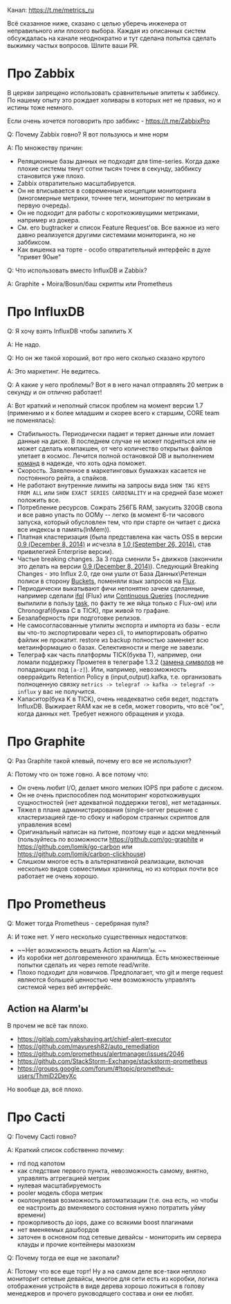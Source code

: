 
Канал: https://t.me/metrics_ru

Всё сказанное ниже, сказано с целью уберечь инженера от неправильного или плохого выбора. 
Каждая из описанных систем обсуждалась на канале неоднократно и тут сделана попытка сделать выжимку частых вопросов. 
Шлите ваши PR.

Про Zabbix
===========

В церкви запрещено использовать сравнительные эпитеты к заббиксу. По нашему опыту это рождает холивары в которых нет не правых, но и истины тоже немного. 

Если очень хочется поговорить про заббикс - https://t.me/ZabbixPro

Q: Почему Zabbix говно? Я вот пользуюсь и мне норм

A: По множеству причин:
  * Реляционные базы данных не подходят для time-series. 
  Когда даже плохие системы тянут сотни тысяч точек в секунду, заббиксу становится уже плохо.
  * Zabbix отвратительно масштабируется.
  * Он не вписывается в современные концепции мониторинга (многомерные метрики, точнее теги, мониторинг по метрикам в первую очередь).
  * Он не подходит для работы с короткоживущими метриками, например из докера.
  * См. его bugtracker и список Feature Request'ов. Все важное из него давно реализуется другими системами мониторинга, но не заббиксом.
  * Как вишенка на торте - особо отвратительный интерфейс в духе "привет 90ые"


Q: Что использовать вместо InfluxDB и Zabbix?

A: Graphite + Moira/Bosun/баш скрипты или Prometheus

Про InfluxDB
============

Q: Я хочу взять InfluxDB чтобы запилить X

A: Не надо.

Q: Но он же такой хороший, вот про него сколько сказано крутого

A: Это маркетинг. Не ведитесь.

Q: А какие у него проблемы? Вот я в него начал отправлять 20 метрик в секунду и он отлично работает!

A: Вот краткий и неполный список проблем на момент версии 1.7 (применимо и к более младшим и скорее всего к старшим, CORE team не поменялась):

  * Стабильность. Периодически падает и теряет данные или ломает данные на диске. В последнем случае не может подняться или не может сделать компакшен,
    от чего количество открытых файлов улетает в космос. Лечится полной остановкой DB и выполнением [команд](https://docs.influxdata.com/influxdb/v1.8/tools/influx_inspect/) в надежде, что хоть одна поможет.
  * Скорость. Заявленное в маркетинговых бумажках касается не постоянного рейта, а спайков.
  * Не работают внутренние лимиты на запросы вида `SHOW TAG KEYS FROM ALL` или `SHOW EXACT SERIES CARDINALITY` и на средней базе может положить все.
  * Потребление ресурсов. Сожрать 256ГБ RAM, закусить 320GB свопа и все равно упасть по OOMу -- легко (в момент 6-ти часового запуска, который обусловлен тем, что при старте он читает с диска все индексы в память(InMem)).
  * Платная кластеризация (была представлена как часть OSS в версии [0.9 (December 8, 2014)](https://www.influxdata.com/blog/clustering-tags-and-enhancements-to-come-in-0-9-0/) и исчезла в [1.0 (September 26, 2014)](https://www.influxdata.com/blog/one-year-of-influxdb-and-the-road-to-1-0/), став привилегией Enterprise версии).
  * Частые breaking changes. За 3 года сменили 5+ движков (закончили это делать на версии [0.9 (December 8, 2014)](https://www.influxdata.com/blog/clustering-tags-and-enhancements-to-come-in-0-9-0/)).
    Следующий Breaking Changes - это Influx 2.0, где они ушли от База Данных\Ретеншн полиси в сторону [Buckets](https://v2.docs.influxdata.com/v2.0/reference/key-concepts/data-elements/#bucket),
    поменяли язык запросов на [Flux](https://v2.docs.influxdata.com/v2.0/reference/flux/).
  * Периодически выкатывают фичи непонятно зачем сделанные, например сделали [ifql](https://www.influxdata.com/blog/announcing-ifql-v0-0-3/) (Flux) или
    [Continuous Queries](https://docs.influxdata.com/influxdb/v1.8/query_language/continuous_queries/) (последние выпилили в пользу [task](https://v2.docs.influxdata.com/v2.0/process-data/common-tasks/downsample-data/),
    по факту те же яйца только с Flux-ом) или Chronograf(буква C в TICK), при живой то графане.
  * Безалаберность при подготовке релизов.
  * Не самосогласованные утилиты экспорта и импорта из базы - если вы что-то экспортировали через cli, то импортировать обратно файлик не прокатит. restore из backup полностью заменяет всю метаинформацию о базах. Селективности и merge не завезли.
  * Телеграф как часть платформы TICK(буква T), например, они ломали поддержку Прометея в телеграфе 1.3.2 ([замена символов](https://github.com/influxdata/telegraf/issues/2937) не попадающих под `[a-z]`).
    Или, например, невозможность оверрайдить Retention Policy в (input,output).kafka, т.е. организовать полноценную связку `metrics -> telegraf -> kafka -> telegraf -> influx` у вас не получится.
  * Капаситор(бука K в TICK), очень неадекватно себя ведет, подстать InfluxDB. Выжирает RAM как не в себя, может говорить, что всё "ок", когда данных нет. Требует нежного обращения и ухода.


Про Graphite
============

Q: Раз Graphite такой клевый, почему его все не используют?

A: Потому что он тоже говно. А все потому что:
  * Он очень любит I/O, делает много мелких IOPS при работе с диском.
  * Он не очень приспособлен под мониторинг короткоживущих сущностностей (нет адекватной поддержки тегов), нет метаданных.
  * Тяжел в плане администрирования (single-server решение с кластеризацией где-то сбоку и набором странных скриптов для управления всем)
  * Оригинальный написан на питоне, поэтому еще и адски медленный (пользуйтесь по возможности https://github.com/go-graphite и https://github.com/lomik/go-carbon или https://github.com/lomik/carbon-clickhouse)
  * Слишком многое есть в альтернативной реализации, включая несколько видов совместимых хранилищ, но из которых почти все работает не очень хорошо.


Про Prometheus
==============

Q: Может тогда Prometheus - серебряная пуля?

A: И тоже нет. У него несколько существенных недостатков:

  * ~~Нет возможность вешать Action на Alarm'ы. ~~
  * Из коробки нет долговременного хранилища. Есть множественные попытки сделать их через remote read/write. 
  * Плохо подходит для новичков. Предполагает, что git и merge request являются большей ценностью чем возможность управлять системой через веб интерфейс. 

Action на Alarm'ы
------------------

В прочем не всё так плохо. 
* https://gitlab.com/yakshaving.art/chief-alert-executor
* https://github.com/mayuresh82/auto_remediation
* https://github.com/prometheus/alertmanager/issues/2046
* https://github.com/StackStorm-Exchange/stackstorm-prometheus
* https://groups.google.com/forum/#!topic/prometheus-users/ThmiD2DeyXc

Но вообще да, всё плохо. 

Про Cacti
=========

Q: Почему Cacti говно?

A: Краткий список собственно почему:

  * rrd под капотом 
  * как следствие первого пункта, невозможность самому, внятно, управлять аггрегацией метрик
  * нулевая масштабируемость
  * pooler модель сбора метрик
  * околонулевая возможность автоматизации (т.е. она есть, но чтобы ее настроить до вменяемого состояния нужно потратить уйму времени)
  * прожорливость до iops, даже со всякими boost плагинами
  * нет вменяемых дашбордов
  * заточен в основном под сетевые девайсы - мониторить им сервера клауды и прочие контейнеры мазохизм

Q: Почему тогда ее еще не закопали?

A: Потому что все еще торт! Ну а на самом деле все-таки неплохо мониторит сетевые девайсы, многое для сети есть из коробки, логика отображения устройств в виде дерева хорошо ложиться в голову менеджеров и прочего руководящего состава и они ее любят.


